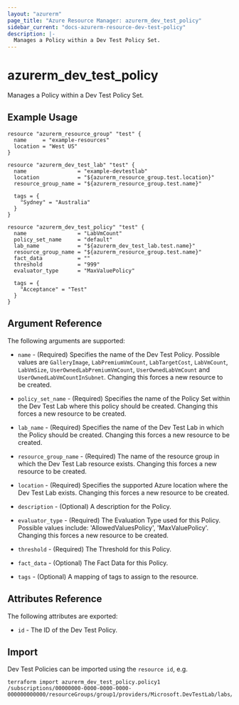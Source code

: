 ```yaml
---
layout: "azurerm"
page_title: "Azure Resource Manager: azurerm_dev_test_policy"
sidebar_current: "docs-azurerm-resource-dev-test-policy"
description: |-
  Manages a Policy within a Dev Test Policy Set.
---
```


# azurerm_dev_test_policy

Manages a Policy within a Dev Test Policy Set.

## Example Usage

```hcl
resource "azurerm_resource_group" "test" {
  name     = "example-resources"
  location = "West US"
}

resource "azurerm_dev_test_lab" "test" {
  name                = "example-devtestlab"
  location            = "${azurerm_resource_group.test.location}"
  resource_group_name = "${azurerm_resource_group.test.name}"

  tags = {
    "Sydney" = "Australia"
  }
}

resource "azurerm_dev_test_policy" "test" {
  name                = "LabVmCount"
  policy_set_name     = "default"
  lab_name            = "${azurerm_dev_test_lab.test.name}"
  resource_group_name = "${azurerm_resource_group.test.name}"
  fact_data           = ""
  threshold           = "999"
  evaluator_type      = "MaxValuePolicy"

  tags = {
    "Acceptance" = "Test"
  }
}
```

## Argument Reference

The following arguments are supported:

* `name` - (Required) Specifies the name of the Dev Test Policy. Possible values are `GalleryImage`, `LabPremiumVmCount`, `LabTargetCost`, `LabVmCount`, `LabVmSize`, `UserOwnedLabPremiumVmCount`, `UserOwnedLabVmCount` and `UserOwnedLabVmCountInSubnet`. Changing this forces a new resource to be created.

* `policy_set_name` - (Required) Specifies the name of the Policy Set within the Dev Test Lab where this policy should be created. Changing this forces a new resource to be created.

* `lab_name` - (Required) Specifies the name of the Dev Test Lab in which the Policy should be created. Changing this forces a new resource to be created.

* `resource_group_name` - (Required) The name of the resource group in which the Dev Test Lab resource exists. Changing this forces a new resource to be created.

* `location` - (Required) Specifies the supported Azure location where the Dev Test Lab exists. Changing this forces a new resource to be created.

* `description` - (Optional) A description for the Policy.

* `evaluator_type` - (Required) The Evaluation Type used for this Policy. Possible values include: 'AllowedValuesPolicy', 'MaxValuePolicy'. Changing this forces a new resource to be created.

* `threshold` - (Required) The Threshold for this Policy.

* `fact_data` - (Optional) The Fact Data for this Policy.

* `tags` - (Optional) A mapping of tags to assign to the resource.

## Attributes Reference

The following attributes are exported:

* `id` - The ID of the Dev Test Policy.

## Import

Dev Test Policies can be imported using the `resource id`, e.g.

```shell
terraform import azurerm_dev_test_policy.policy1 /subscriptions/00000000-0000-0000-0000-000000000000/resourceGroups/group1/providers/Microsoft.DevTestLab/labs/lab1/policysets/default/policies/policy1
```
